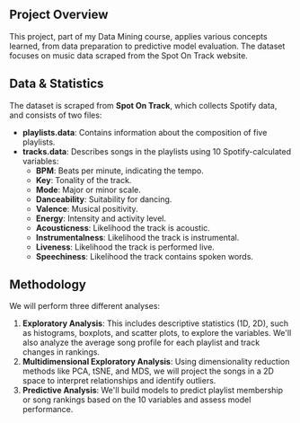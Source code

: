 ## **Project Overview**
This project, part of my Data Mining course, applies various concepts learned, from data preparation to predictive model evaluation. The dataset focuses on music data scraped from the Spot On Track website.

## **Data & Statistics**
The dataset is scraped from **Spot On Track**, which collects Spotify data, and consists of two files:

- **playlists.data**: Contains information about the composition of five playlists.
- **tracks.data**: Describes songs in the playlists using 10 Spotify-calculated variables:
  - **BPM**: Beats per minute, indicating the tempo.
  - **Key**: Tonality of the track.
  - **Mode**: Major or minor scale.
  - **Danceability**: Suitability for dancing.
  - **Valence**: Musical positivity.
  - **Energy**: Intensity and activity level.
  - **Acousticness**: Likelihood the track is acoustic.
  - **Instrumentalness**: Likelihood the track is instrumental.
  - **Liveness**: Likelihood the track is performed live.
  - **Speechiness**: Likelihood the track contains spoken words.

## **Methodology**
We will perform three different analyses:

1. **Exploratory Analysis**: This includes descriptive statistics (1D, 2D), such as histograms, boxplots, and scatter plots, to explore the variables. We'll also analyze the average song profile for each playlist and track changes in rankings.
2. **Multidimensional Exploratory Analysis**: Using dimensionality reduction methods like PCA, tSNE, and MDS, we will project the songs in a 2D space to interpret relationships and identify outliers.
3. **Predictive Analysis**: We'll build models to predict playlist membership or song rankings based on the 10 variables and assess model performance.

